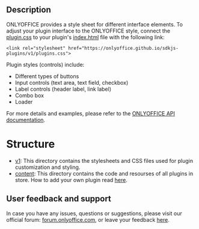 ## Description

ONLYOFFICE provides a style sheet for different interface elements. To adjust your plugin interface to the ONLYOFFICE style, connect the [plugin.css](v1/plugins.css) to your plugin's [index.html](https://api.onlyoffice.com/plugin/indexhtml) file with the following link:

`<link rel="stylesheet" href="https://onlyoffice.github.io/sdkjs-plugins/v1/plugins.css">`

Plugin styles (controls) include:

* Different types of buttons
* Input controls (text area, text field, checkbox)
* Label controls (header label, link label)
* Combo box
* Loader

For more details and examples, please refer to the [ONLYOFFICE API documentation](https://api.onlyoffice.com/plugin/basic).

# Structure

* [v1](v1): This directory contains the stylesheets and CSS files used for plugin customization and styling.
* [content](content): This directory contains the code and resourses of all plugins in store. How to add your own plugin read [here](../store/).

## User feedback and support

In case you have any issues, questions or suggestions, please visit our official forum:  [forum.onlyoffice.com](https://forum.onlyoffice.com/), or leave your feedback [here](https://github.com/ONLYOFFICE/onlyoffice.github.io/issues). 
